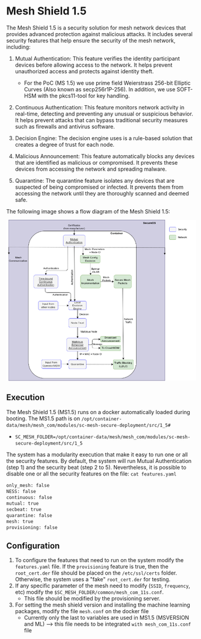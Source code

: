 # Mesh Shield 1.5

The Mesh Shield 1.5 is a security solution for mesh network devices that provides advanced protection against malicious attacks. It includes several security features that help ensure the security of the mesh network, including:

1. Mutual Authentication: This feature verifies the identity participant devices  before allowing access to the network. It helps prevent unauthorized access and protects against identity theft.
    - For the PoC (MS 1.5) we use prime field Weierstrass 256-bit Elliptic Curves (Also known as secp256r1P-256). In addition, we use SOFT-HSM with the pkcs11-tool for key handling.

2. Continuous Authentication: This feature monitors network activity in real-time, detecting and preventing any unusual or suspicious behavior. It helps prevent attacks that can bypass traditional security measures such as firewalls and antivirus software.

3. Decision Engine: The decision engine uses is a rule-based solution that creates a degree of trust for each node. 

4. Malicious Announcement: This feature automatically blocks any devices that are identified as malicious or compromised. It prevents these devices from accessing the network and spreading malware.

5. Quarantine: The quarantine feature isolates any devices that are suspected of being compromised or infected. It prevents them from accessing the network until they are thoroughly scanned and deemed safe.

The following image shows a flow diagram of the Mesh Shield 1.5:

<img src="./common/img/15Arc.png"/>


## Execution

The Mesh Shield 1.5 (MS1.5) runs on a docker automatically loaded during booting. 
The MS1.5 path is on ```/opt/container-data/mesh/mesh_com/modules/sc-mesh-secure-deployment/src/1_5#```
* `SC_MESH_FOLDER=/opt/container-data/mesh/mesh_com/modules/sc-mesh-secure-deployment/src/1_5`

The system has a modularity execution that make it easy to run one or all the security features. 
By default, the system will run Mutual Authentication (step 1) and the security beat (step 2 to 5).
Nevertheless, it is possible to disable one or all the security features on the file: 
``cat features.yaml``
```
only_mesh: false
NESS: false
continuous: false
mutual: true
secbeat: true
quarantine: false
mesh: true
provisioning: false
``` 

## Configuration
1. To configure the features that need to run on the system modify the `features.yaml` file. 
If the `provisioning` feature is true, then the `root_cert.der` file should be placed on the `/etc/ssl/certs` folder. Otherwise, the system uses a "fake" `root_cert.der` for testing. 
2. If any specific parameter of the mesh need to modify (`SSID`, `frequency`, etc)  modify the `$SC_MESH_FOLDER/common/mesh_com_11s.conf`.  
   * This file should be modified by the provisioning server. 
3. For setting the mesh shield version and installing the machine learning packages, modify the file `mesh.conf` on the docker file
   * Currently only the last to variables are used in MS1.5 (MSVERSION and ML) --> this file needs to be integrated `with mesh_com_11s.conf` file